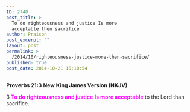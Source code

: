 ```yaml
---
ID: 2748
post_title: >
  To do righteousness and justice Is more
  acceptable then sacrifice
author: Praison
post_excerpt: ""
layout: post
permalink: >
  /2014/10/righteousness-justice-more-then-sacrifice/
published: true
post_date: 2014-10-21 16:10:54
---
```

<strong>Proverbs 21:3</strong>
<strong> New King James Version (NKJV)</strong>

3 <strong><span style="color: #ff00ff;">To do righteousness and justice</span></strong>
<strong><span style="color: #ff00ff;"> Is more acceptable</span></strong> to the Lord than sacrifice.